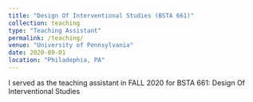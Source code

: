```yaml
---
title: "Design Of Interventional Studies (BSTA 661)"
collection: teaching
type: "Teaching Assistant"
permalink: /teaching/
venue: "University of Pennsylvania"
date: 2020-09-01
location: "Philadephia, PA"
---
```


I served as the teaching assistant in FALL 2020 for BSTA 661: Design Of Interventional Studies

